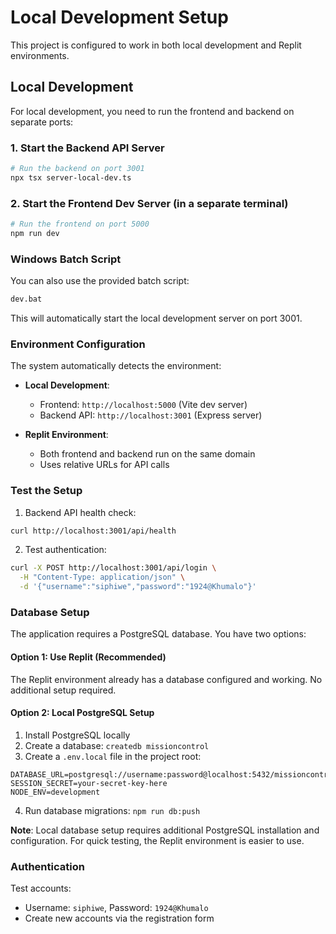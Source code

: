 # Local Development Setup

This project is configured to work in both local development and Replit environments.

## Local Development

For local development, you need to run the frontend and backend on separate ports:

### 1. Start the Backend API Server
```bash
# Run the backend on port 3001
npx tsx server-local-dev.ts
```

### 2. Start the Frontend Dev Server (in a separate terminal)
```bash
# Run the frontend on port 5000
npm run dev
```

### Windows Batch Script
You can also use the provided batch script:
```cmd
dev.bat
```

This will automatically start the local development server on port 3001.

### Environment Configuration

The system automatically detects the environment:

- **Local Development**: 
  - Frontend: `http://localhost:5000` (Vite dev server)
  - Backend API: `http://localhost:3001` (Express server)
  
- **Replit Environment**: 
  - Both frontend and backend run on the same domain
  - Uses relative URLs for API calls

### Test the Setup

1. Backend API health check:
```bash
curl http://localhost:3001/api/health
```

2. Test authentication:
```bash
curl -X POST http://localhost:3001/api/login \
  -H "Content-Type: application/json" \
  -d '{"username":"siphiwe","password":"1924@Khumalo"}'
```

### Database Setup

The application requires a PostgreSQL database. You have two options:

#### Option 1: Use Replit (Recommended)
The Replit environment already has a database configured and working. No additional setup required.

#### Option 2: Local PostgreSQL Setup
1. Install PostgreSQL locally
2. Create a database: `createdb missioncontrol`
3. Create a `.env.local` file in the project root:
```env
DATABASE_URL=postgresql://username:password@localhost:5432/missioncontrol
SESSION_SECRET=your-secret-key-here
NODE_ENV=development
```
4. Run database migrations: `npm run db:push`

**Note**: Local database setup requires additional PostgreSQL installation and configuration. For quick testing, the Replit environment is easier to use.

### Authentication

Test accounts:
- Username: `siphiwe`, Password: `1924@Khumalo`
- Create new accounts via the registration form